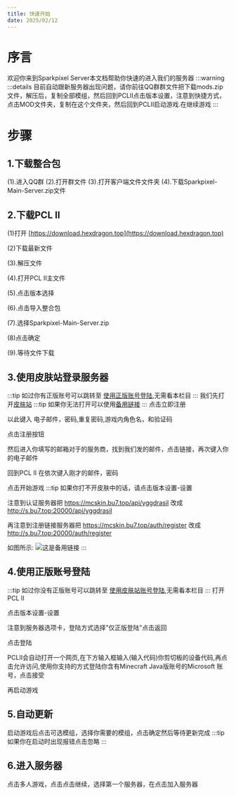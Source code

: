 ```yaml
---
title: 快速开始
date: 2025/02/12
---
```


# 序言
欢迎你来到Sparkpixel Server本文档帮助你快速的进入我们的服务器
:::warning
:::details
目前自动跟新服务器出现问题，请你前往QQ群群文件把下载mods.zip文件，解压后，复制全部模组，然后回到PCLⅡ点击版本设置，注意到快捷方式，点击MOD文件夹，复制在这个文件夹，然后回到PCLⅡ启动游戏.在继续游戏
:::
# 步骤
## 1.下载整合包
(1).进入QQ群
(2).打开群文件
(3).打开客户端文件文件夹
(4).下载Sparkpixel-Main-Server.zip文件
## 2.下载PCL Ⅱ
(1)打开 [https://download.hexdragon.top](https://download.hexdragon.top)

(2)下载最新文件

(3).解压文件

(4).打开PCL Ⅱ主文件

(5).点击版本选择

(6).点击导入整合包

(7).选择Sparkpixel-Main-Server.zip

(8)点击确定

(9).等待文件下载
## 3.使用皮肤站登录服务器
:::tip
如过你有正版账号可以跳转至 [使用正版账号登陆](#_4-使用正版账号登陆),无需看本栏目
:::
我们先打开[皮肤站](https://mcskin.bu7.top/)
:::tip
如果你无法打开可以使用[备用链接](http://s.bu7.top:20000)
:::
点击立即注册

以此键入 电子邮件，密码,重复密码,游戏内角色名，和验证码

点击注册按钮

然后进入你填写的邮箱对于的服务商，找到我们发的邮件，点击链接，再次键入你的电子邮件

回到PCL Ⅱ 在依次键入刚才的邮件，密码

点击开始游戏
:::tip
如果你打不开皮肤中的话，请点击版本设置-设置

注意到认证服务器把 https://mcskin.bu7.top/api/yggdrasil 改成 http://s.bu7.top:20000/api/yggdrasil

再注意到注册链接服务器把 https://mcskin.bu7.top/auth/register 改成 http://s.bu7.top:20000/auth/register

如图所示:
![这是备用链接](/img/备用链接.png )
:::
## 4.使用正版账号登陆
:::tip
如过你没有正版账号可以跳转至 [使用皮肤站账号登陆](#_3-使用皮肤站登录服务器),无需看本栏目
:::
打开PCL Ⅱ

点击版本设置-设置

注意到服务器选项卡，登陆方式选择"仅正版登陆"点击返回

点击登陆

PCLⅡ会自动打开一个网页,在下方输入框输入(输入代码)你剪切板的设备代码,再点击允许访问,使用你支持的方式登陆你含有Minecraft Java版账号的Microsoft 账号，点击接受

再启动游戏

## 5.自动更新
启动游戏后点击可选模组，选择你需要的模组，点击确定然后等待更新完成
:::tip
如果你在启动时出现报错点击忽略
:::

## 6.进入服务器
点击多人游戏，点击点击继续，选择第一个服务器，在点击加入服务器
